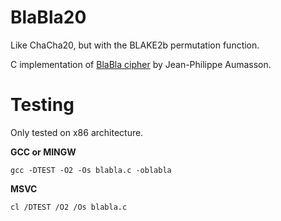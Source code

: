 # BlaBla20

Like ChaCha20, but with the BLAKE2b permutation function.

C implementation of [BlaBla cipher](https://github.com/veorq/blabla) by Jean-Philippe Aumasson.

# Testing

Only tested on x86 architecture.

**GCC or MINGW**

    gcc -DTEST -O2 -Os blabla.c -oblabla

**MSVC**    

    cl /DTEST /O2 /Os blabla.c 